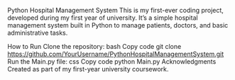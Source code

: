 Python Hospital Management System
This is my first-ever coding project, developed during my first year of university. It’s a simple hospital management system built in Python to manage patients, doctors, and basic administrative tasks.

How to Run
Clone the repository:
bash
Copy code
git clone https://github.com/YourUsername/PythonHospitalManagementSystem.git
Run the Main.py file:
css
Copy code
python Main.py
Acknowledgments
Created as part of my first-year university coursework.

